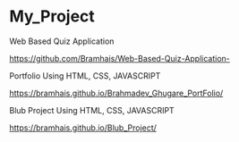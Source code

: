 # My_Project
Web Based Quiz Application 

https://github.com/Bramhais/Web-Based-Quiz-Application-

Portfolio Using HTML, CSS, JAVASCRIPT

https://bramhais.github.io/Brahmadev_Ghugare_PortFolio/

Blub Project Using HTML, CSS, JAVASCRIPT

https://bramhais.github.io/Blub_Project/
